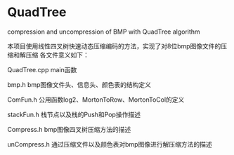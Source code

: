 # QuadTree
compression and uncompression of BMP with QuadTree algorithm

本项目使用线性四叉树快速动态压缩编码的方法，实现了对8位bmp图像文件的压缩和解压缩
各文件意义如下：

QuadTree.cpp
	main函数

bmp.h
	bmp图像文件头、信息头、颜色表的结构定义

ComFun.h
	公用函数log2、MortonToRow、MortonToCol的定义

stackFun.h
	栈节点以及栈的Push和Pop操作描述

Compress.h
	bmp图像四叉树压缩方法的描述

unCompress.h
	通过压缩文件以及颜色表对bmp图像进行解压缩方法的描述
